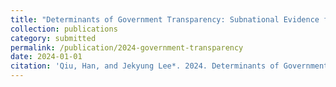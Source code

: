 ```yaml
---
title: "Determinants of Government Transparency: Subnational Evidence from China."
collection: publications
category: submitted
permalink: /publication/2024-government-transparency
date: 2024-01-01
citation: 'Qiu, Han, and Jekyung Lee*. 2024. Determinants of Government Transparency: Subnational Evidence from China.'
---
```

